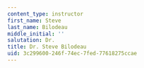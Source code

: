 ```yaml
---
content_type: instructor
first_name: Steve
last_name: Bilodeau
middle_initial: ''
salutation: Dr.
title: Dr. Steve Bilodeau
uid: 3c299600-246f-74ec-7fed-77618275ccae
---
```

